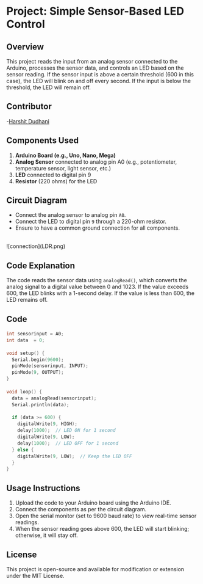 # Project: Simple Sensor-Based LED Control

## Overview
This project reads the input from an analog sensor connected to the Arduino, processes the sensor data, and controls an LED based on the sensor reading. If the sensor input is above a certain threshold (600 in this case), the LED will blink on and off every second. If the input is below the threshold, the LED will remain off.

## Contributor
-[Harshit Dudhani](https://github.com/harshitdudhani)


## Components Used
1. **Arduino Board (e.g., Uno, Nano, Mega)**
2. **Analog Sensor** connected to analog pin A0 (e.g., potentiometer, temperature sensor, light sensor, etc.)
3. **LED** connected to digital pin 9
4. **Resistor** (220 ohms) for the LED

## Circuit Diagram
- Connect the analog sensor to analog pin `A0`.
- Connect the LED to digital pin `9` through a 220-ohm resistor.
- Ensure to have a common ground connection for all components.
<br>
 ![connection](LDR.png)


## Code Explanation
The code reads the sensor data using `analogRead()`, which converts the analog signal to a digital value between 0 and 1023. If the value exceeds 600, the LED blinks with a 1-second delay. If the value is less than 600, the LED remains off.

## Code
```cpp
int sensorinput = A0;
int data  = 0;

void setup() {
  Serial.begin(9600);
  pinMode(sensorinput, INPUT);
  pinMode(9, OUTPUT);
}

void loop() {
  data = analogRead(sensorinput);
  Serial.println(data);
  
  if (data >= 600) {
    digitalWrite(9, HIGH);
    delay(1000);  // LED ON for 1 second
    digitalWrite(9, LOW);
    delay(1000);  // LED OFF for 1 second
  } else {
    digitalWrite(9, LOW);  // Keep the LED OFF
  }
}
```

## Usage Instructions
1. Upload the code to your Arduino board using the Arduino IDE.
2. Connect the components as per the circuit diagram.
3. Open the serial monitor (set to 9600 baud rate) to view real-time sensor readings.
4. When the sensor reading goes above 600, the LED will start blinking; otherwise, it will stay off.
## License
This project is open-source and available for modification or extension under the MIT License.
